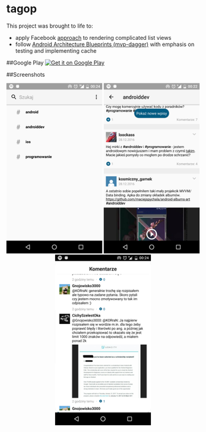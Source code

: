 # tagop

This project was brought to life to:
 - apply Facebook [approach](https://code.facebook.com/posts/879498888759525/fast-rendering-news-feed-on-android/)  to rendering complicated list views
 - follow [Android Architecture Blueprints (mvp-dagger)](https://github.com/googlesamples/android-architecture/tree/todo-mvp-dagger/) with emphasis on testing and implementing cache

##Google Play
<a href='https://play.google.com/store/apps/details?postId=com.akarbowy.tagop'>
<img alt='Get it on Google Play' src='https://play.google.com/intl/en_us/badges/images/generic/en_badge_web_generic.png' width="280"/></a>

##Screenshots
<p align="center">
  <img src="images/tscreen1.png" width="250"/>
  <img src="images/tscreen2.png" width="250"/>
  <img src="images/tscreen3.png" width="250"/>
</p>